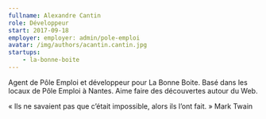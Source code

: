 ```yaml
---
fullname: Alexandre Cantin 
role: Développeur
start: 2017-09-18
employer: employer: admin/pole-emploi
avatar: /img/authors/acantin.cantin.jpg
startups:
    - la-bonne-boite
---
```


Agent de Pôle Emploi et développeur pour La Bonne Boite.
Basé dans les locaux de Pôle Emploi à Nantes.
Aime faire des découvertes autour du Web.

« Ils ne savaient pas que c’était impossible, alors ils l’ont fait. » Mark Twain
